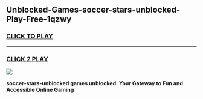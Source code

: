 
## Unblocked-Games-soccer-stars-unblocked-Play-Free-1qzwy
<h3>
<a href="https://premium76.site?title=soccer-stars-unblocked&ref=10A">CLICK TO PLAY</a></h3>
<hr>

<h3>
<a href="https://premium76.site?title=soccer-stars-unblocked&ref=10A">CLICK 2 PLAY</a>
  
</h3>

<a href="https://premium76.site?title=soccer-stars-unblocked&ref=10A"><img src="https://clearcache.store/games.png"></a>


**soccer-stars-unblocked games unblocked: Your Gateway to Fun and Accessible Online Gaming**
